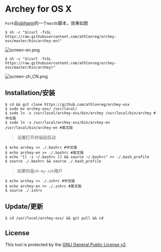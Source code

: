 # Archey for OS X
`Fork`自[obihann](https://github.com/obihann)的一个`macOS`脚本，效果如图

```
$ sh -c "$(curl -fsSL https://raw.githubusercontent.com/athlonreg/archey-osx/master/bin/archey-en)" 
```

![screen-en.png](https://raw.githubusercontent.com/athlonreg/archey-osx/master/screen/screen-en.png)

```
$ sh -c "$(curl -fsSL https://raw.githubusercontent.com/athlonreg/archey-osx/master/bin/archey)" 
```

![screen-zh_CN.png](https://raw.githubusercontent.com/athlonreg/archey-osx/master/screen/screen-zh_CN.png)

## Installation/安装
```
$ cd && git clone https://github.com/athlonreg/archey-osx 
$ sudo mv archey-osx/ /usr/local/ 
$ sudo ln -s /usr/local/archey-osx/bin/archey /usr/local/bin/archey #中文版
$ sudo ln -s /usr/local/archey-osx/bin/archey-en /usr/local/bin/archey-en #英文版
```

> 设置打开终端自启动

```
$ echo archey >> ./.bashrc #中文版
$ echo archey-en >> ./.bashrc #英文版
$ echo "[[ -s ~/.bashrc ]] && source ~/.bashrc" >> ./.bash_profile 
$ source ./.bashrc && source ./.bash_profile 
```

> 如果你是`oh-my-zsh`用户

```
$ echo archey >> ./.zshrc #中文版
$ echo archey-en >> ./.zshrc #英文版
$ source ./.zshrc 
```

## Update/更新
```
$ cd /usr/local/archey-osx/ && git pull && cd 
```

## License
This tool is protected by the [GNU General Public License v2](http://www.gnu.org/licenses/gpl-2.0.html).


